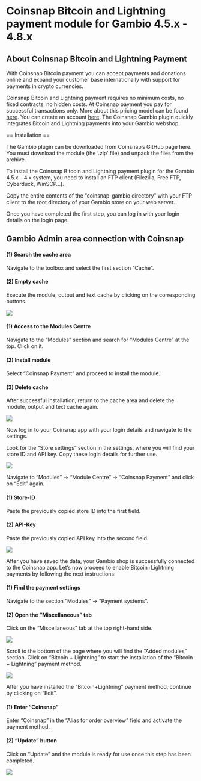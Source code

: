 # Coinsnap Bitcoin and Lightning payment module for Gambio 4.5.x - 4.8.x

## About Coinsnap Bitcoin and Lightning Payment ##

With Coinsnap Bitcoin payment you can accept payments and donations online and expand your customer base internationally with support for payments in crypto currencies. 

Coinsnap Bitcoin and Lightning payment requires no minimum costs, no fixed contracts, no hidden costs. At Coinsnap payment you pay for successful transactions only. More about this pricing model can be found [here](https://coinsnap.io). You can create an account [here](https://app.coinsnap.io). The Coinsnap Gambio plugin quickly integrates Bitcoin and Lightning payments into your Gambio webshop.
   
== Installation ==

The Gambio plugin can be downloaded from Coinsnap’s GitHub page here. You must download the module (the ‘.zip’ file) and unpack the files from the archive.

To install the Coinsnap Bitcoin and Lightning payment plugin for the Gambio 4.5.x – 4.x system, you need to install an FTP client (Filezilla, Free FTP, Cyberduck, WinSCP…).

Copy the entire contents of the “coinsnap-gambio directory” with your FTP client to the root directory of your Gambio store on your web server.

Once you have completed the first step, you can log in with your login details on the login page.

## Gambio Admin area connection with Coinsnap ##

#### (1) Search the cache area ####
Navigate to the toolbox and select the first section “Cache”.

#### (2) Empty cache ####
Execute the module, output and text cache by clicking on the corresponding buttons.

![](https://github.com/Coinsnap/Coinsnap-for-Gambio/blob/main/assets/execute.png)

#### (1) Access to the Modules Centre ####
Navigate to the “Modules” section and search for “Modules Centre” at the top. Click on it.

#### (2) Install module ####
Select “Coinsnap Payment” and proceed to install the module.

#### (3) Delete cache ####
After successful installation, return to the cache area and delete the module, output and text cache again.

![](https://github.com/Coinsnap/Coinsnap-for-Gambio/blob/main/assets/modules-center.png)

Now log in to your Coinsnap app with your login details and navigate to the settings.

Look for the “Store settings” section in the settings, where you will find your store ID and API key. Copy these login details for further use.

![](https://github.com/Coinsnap/Coinsnap-for-Gambio/blob/main/assets/coinsnap-store.png)

Navigate to “Modules” -> “Module Centre” -> “Coinsnap Payment” and click on “Edit” again.

#### (1) Store-ID ####
Paste the previously copied store ID into the first field.

#### (2) API-Key ####
Paste the previously copied API key into the second field.

![](https://github.com/Coinsnap/Coinsnap-for-Gambio/blob/main/assets/gambio-store.png)

After you have saved the data, your Gambio shop is successfully connected to the Coinsnap app. Let’s now proceed to enable Bitcoin+Lightning payments by following the next instructions:

#### (1) Find the payment settings ####
Navigate to the section “Modules” -> “Payment systems”.

#### (2) Open the “Miscellaneous” tab ####
Click on the “Miscellaneous” tab at the top right-hand side.

![](https://github.com/Coinsnap/Coinsnap-for-Gambio/blob/main/assets/payment-systems.png)

Scroll to the bottom of the page where you will find the “Added modules” section. Click on “Bitcoin + Lightning” to start the installation of the “Bitcoin + Lightning” payment method.

![](https://github.com/Coinsnap/Coinsnap-for-Gambio/blob/main/assets/modules.png)

After you have installed the “Bitcoin+Lightning” payment method, continue by clicking on “Edit”.

#### (1) Enter “Coinsnap” ####
Enter “Coinsnap” in the “Alias for order overview” field and activate the payment method.

#### (2) “Update” button ####
Click on “Update” and the module is ready for use once this step has been completed.

![](https://github.com/Coinsnap/Coinsnap-for-Gambio/blob/main/assets/update.png)
